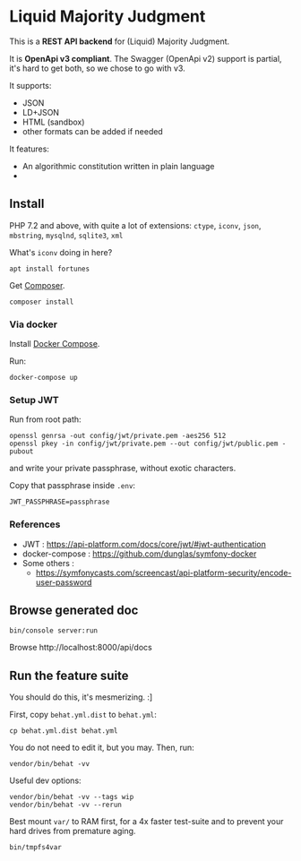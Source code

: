 # Liquid Majority Judgment

This is a **REST API backend** for (Liquid) Majority Judgment.

It is **OpenApi v3 compliant**.
The Swagger (OpenApi v2) support is partial, it's hard to get both, so we chose to go with v3.

It supports:
- JSON
- LD+JSON
- HTML (sandbox)
- other formats can be added if needed

It features:
- An algorithmic constitution written in plain language
- 


## Install

PHP 7.2 and above, with quite a lot of extensions:
`ctype`, `iconv`, `json`, `mbstring`, `mysqlnd`, `sqlite3`, `xml`

What's `iconv` doing in here?

    apt install fortunes 

Get [Composer](https://getcomposer.org).

    composer install


### Via docker

Install [Docker Compose](https://docs.docker.com/compose/install/).

Run:

    docker-compose up


### Setup JWT

Run from root path:

    openssl genrsa -out config/jwt/private.pem -aes256 512
    openssl pkey -in config/jwt/private.pem --out config/jwt/public.pem -pubout
and write your private passphrase, without exotic characters.

Copy that passphrase inside `.env`:

    JWT_PASSPHRASE=passphrase


### References

* JWT : https://api-platform.com/docs/core/jwt/#jwt-authentication
* docker-compose : https://github.com/dunglas/symfony-docker
* Some others :
    * https://symfonycasts.com/screencast/api-platform-security/encode-user-password


## Browse generated doc

    bin/console server:run

Browse http://localhost:8000/api/docs


## Run the feature suite

You should do this, it's mesmerizing.  :]

First, copy `behat.yml.dist` to `behat.yml`:

    cp behat.yml.dist behat.yml

You do not need to edit it, but you may.
Then, run:

    vendor/bin/behat -vv

Useful dev options:

    vendor/bin/behat -vv --tags wip
    vendor/bin/behat -vv --rerun

Best mount `var/` to RAM first, for a 4x faster test-suite and to prevent your hard drives from premature aging.

    bin/tmpfs4var

